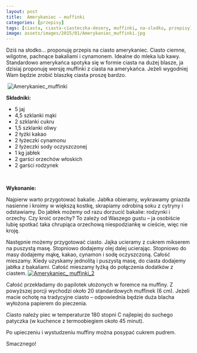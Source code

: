 ```yaml
---
layout: post
title:  Amerykaniec – muffinki
categories: [przepisy]
tags: [ciasta, ciasta-ciasteczka-desery, muffinki, na-slodko, przepisy]
image: assets/images/2015/01/Amerykaniec_muffinki.jpg
---
```

Dziś na słodko… proponuję przepis na ciasto amerykaniec. Ciasto ciemne, wilgotne, pachnące bakaliami i cynamonem. Idealne do mleka lub kawy. Standardowo amerykańca spotyka się w formie ciasta na dużej blasze, ja dzisiaj proponuję wersję muffinki z ciasta na amerykańca. Jeżeli wygodniej Wam będzie zrobić blaszkę ciasta proszę bardzo.


 ![Amerykaniec_muffinki](http://kobieta-ze-smakiem.pl/wp-content/uploads/2015/01/Amerykaniec_muffinki-300x222.jpg)

**Składniki:**
* 5 jaj
* 4,5 szklanki mąki
* 2 szklanki cukru
* 1,5 szklanki oliwy
* 2 łyżki kakao
* 2 łyżeczki cynamonu
* 2 łyżeczki sody oczyszczonej
* 1 kg jabłek
* 2 garści orzechów włoskich
* 2 garści rodzynek


 

**Wykonanie:**

Najpierw warto przygotować bakalie. Jabłka obieramy, wykrawamy gniazda nasienne i kroimy w większą kostkę, skrapiamy odrobiną soku z cytryny i odstawiamy. Do jabłek możemy od razu dorzucić bakalie: rodzynki i orzechy. Czy kroić orzechy? To zależy od Waszego gustu – ja osobiście lubię spotkać taka chrupiąca orzechową niespodziankę w cieście, więc nie kroję.

Następnie możemy przygotować ciasto. Jajka ucieramy z cukrem mikserem na puszystą masę. Stopniowo dodajemy olej dalej ucierając. Stopniowo do masy dodajemy mąkę, kakao, cynamon i sodę oczyszczoną. Całość mieszamy. Kiedy uzyskamy jednolitą i puszystą masę, do ciasta dodajemy jabłka z bakaliami. Całość mieszamy łyżką do połączenia dodatków z ciastem.
[![Amerykaniec_ muffinki_2](http://kobieta-ze-smakiem.pl/wp-content/uploads/2015/01/Amerykaniec_-muffinki_2-222x300.jpg)](http://kobieta-ze-smakiem.pl/wp-content/uploads/2015/01/Amerykaniec_-muffinki_2.jpg)


Całość przekładamy do papilotek ułożonych w foremce na muffiny. Z powyższej porcji wychodzi około 20 standardowych muffinek (6 cm). Jeżeli macie ochotę na tradycyjne ciasto – odpowiednia będzie duża blacha wyłożona papierem do pieczenia.

Ciasto należy piec w temperaturze 180 stopni C najlepiej do suchego patyczka (w kuchence z termoobiegiem około 45 minut).

Po upieczeniu i wystudzeniu muffiny można posypać cukrem pudrem.

Smacznego!
    
